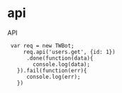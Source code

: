 # api
API

     var req = new TWBot;
         req.api('users.get', {id: 1})
          .done(function(data){
            console.log(data);
       }).fail(function(err){
          console.log(err);
       })
